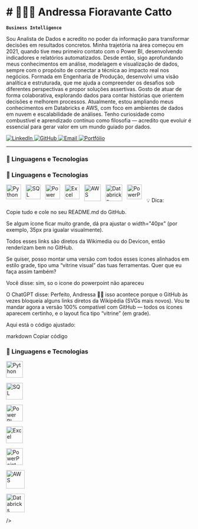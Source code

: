 # # 👩🏻‍💻 Andressa Fioravante Catto

**`Business Intelligence`**

Sou Analista de Dados e acredito no poder da informação para transformar decisões em resultados concretos. Minha trajetória na área começou em 2021, quando tive meu primeiro contato com o Power BI, desenvolvendo indicadores e relatórios automatizados. Desde então, sigo aprofundando meus conhecimentos em análise, modelagem e visualização de dados, sempre com o propósito de conectar a técnica ao impacto real nos negócios.
Formada em Engenharia de Produção, desenvolvi uma visão analítica e estruturada, que me ajuda a compreender os desafios sob diferentes perspectivas e propor soluções assertivas. Gosto de atuar de forma colaborativa, explorando dados para contar histórias que orientem decisões e melhorem processos.
Atualmente, estou ampliando meus conhecimentos em Databricks e AWS, com foco em ambientes de dados em nuvem e escalabilidade de análises. Tenho curiosidade como combustível e aprendizado contínuo como filosofia — acredito que evoluir é essencial para gerar valor em um mundo guiado por dados.

<p align="left">
    <a href="https://www.linkedin.com/in/andressa-catto-48aab6189/">
        <img 
            alt="LinkedIn" 
            title="Conecte comigo no LinkedIn" 
            src="https://img.shields.io/badge/LinkedIn-0077B5?style=for-the-badge&logo=linkedin&logoColor=white"
        />
    </a>
    <a href="https://github.com/andressafcatto">
        <img 
            alt="GitHub" 
            title="Siga meu perfil no GitHub" 
            src="https://custom-icon-badges.demolab.com/github/followers/andressafcatto?color=236ad3&labelColor=1155ba&style=for-the-badge&logo=github&label=Seguidores&logoColor=white"
        />
    </a>
    <a href="mailto:andressafcatto@gmail.com">
        <img
            alt="Email"
            title="Entre em contato por e-mail"
            src="https://img.shields.io/badge/Email-D14836?style=for-the-badge&logo=gmail&logoColor=white"
        />
    </a>
    <a href="https://seuportfolio.com">
        <img
            alt="Portfólio"
            title="Veja meus projetos"
            src="https://img.shields.io/badge/Portfólio-6f42c1?style=for-the-badge&logo=about-dot-me&logoColor=white"
        />
    </a>
</p>

---

### 🤖 Linguagens e Tecnologias

### 🤖 Linguagens e Tecnologias

<!-- Python -->
<img 
    align="left" 
    alt="Python" 
    title="Python"
    width="40px" 
    style="padding-right: 10px;" 
    src="https://cdn.jsdelivr.net/gh/devicons/devicon@latest/icons/python/python-original.svg" 
/>

<!-- SQL -->
<img 
    align="left" 
    alt="SQL" 
    title="SQL"
    width="40px" 
    style="padding-right: 10px;" 
    src="https://cdn.jsdelivr.net/gh/devicons/devicon@latest/icons/mysql/mysql-original.svg" 
/>

<!-- Power BI -->
<img 
    align="left" 
    alt="Power BI" 
    title="Power BI"
    width="40px" 
    style="padding-right: 10px;" 
    src="https://upload.wikimedia.org/wikipedia/commons/c/cf/New_Power_BI_Logo.svg" 
/>

<!-- Excel -->
<img 
    align="left" 
    alt="Excel" 
    title="Excel"
    width="40px" 
    style="padding-right: 10px;" 
    src="https://upload.wikimedia.org/wikipedia/commons/7/73/Microsoft_Excel_2013-2019_logo.svg" 
/>

<!-- AWS -->
<img 
    align="left" 
    alt="AWS"
    title="AWS"
    width="45px" 
    style="padding-right: 10px;" 
    src="https://cdn.jsdelivr.net/gh/devicons/devicon@latest/icons/amazonwebservices/amazonwebservices-original-wordmark.svg"
/>

<!-- Databricks -->
<img 
    align="left" 
    alt="Databricks"
    title="Databricks"
    width="45px" 
    style="padding-right: 10px;" 
    src="https://upload.wikimedia.org/wikipedia/commons/6/63/Databricks_Logo.png" 
/>

<!-- PowerPoint -->
<img 
    align="left" 
    alt="PowerPoint"
    title="PowerPoint"
    width="40px" 
    style="padding-right: 10px;" 
    src="https://upload.wikimedia.org/wikipedia/commons/0/0d/Microsoft_Office_PowerPoint_%282019–present%29.svg" 
/>

<br/>
<br/>
💡 Dica:

Copie tudo e cole no seu README.md do GitHub.

Se algum ícone ficar muito grande, dá pra ajustar o width="40px" (por exemplo, 35px pra igualar visualmente).

Todos esses links são diretos da Wikimedia ou do Devicon, então renderizam bem no GitHub.

Se quiser, posso montar uma versão com todos esses ícones alinhados em estilo grade, tipo uma “vitrine visual” das tuas ferramentas. Quer que eu faça assim também?







Você disse:
sim, so o icone do powerpoint não apareceu


O ChatGPT disse:
Perfeito, Andressa 💪✨
isso acontece porque o GitHub às vezes bloqueia alguns links diretos da Wikipédia (SVGs mais novos).
Vou te mandar agora a versão 100% compatível com GitHub — todos os ícones aparecem certinho, e o layout fica tipo “vitrine” (em grade).

Aqui está o código ajustado:

markdown
Copiar código
### 🤖 Linguagens e Tecnologias

<p align="left">

<!-- Python -->
<img 
    alt="Python" 
    title="Python"
    width="45px" 
    style="padding-right: 15px;" 
    src="https://cdn.jsdelivr.net/gh/devicons/devicon@latest/icons/python/python-original.svg" 
/>

<!-- SQL -->
<img 
    alt="SQL" 
    title="SQL"
    width="45px" 
    style="padding-right: 15px;" 
    src="https://cdn.jsdelivr.net/gh/devicons/devicon@latest/icons/mysql/mysql-original.svg" 
/>

<!-- Power BI -->
<img 
    alt="Power BI" 
    title="Power BI"
    width="45px" 
    style="padding-right: 15px;" 
    src="https://upload.wikimedia.org/wikipedia/commons/c/cf/New_Power_BI_Logo.svg" 
/>

<!-- Excel -->
<img 
    alt="Excel" 
    title="Excel"
    width="45px" 
    style="padding-right: 15px;" 
    src="https://cdn.jsdelivr.net/gh/simple-icons/simple-icons/icons/microsoftexcel.svg" 
/>

<!-- PowerPoint -->
<img 
    alt="PowerPoint" 
    title="PowerPoint"
    width="45px" 
    style="padding-right: 15px;" 
    src="https://cdn.jsdelivr.net/gh/simple-icons/simple-icons/icons/microsoftpowerpoint.svg" 
/>

<!-- AWS -->
<img 
    alt="AWS"
    title="AWS"
    width="50px" 
    style="padding-right: 15px;" 
    src="https://cdn.jsdelivr.net/gh/devicons/devicon@latest/icons/amazonwebservices/amazonwebservices-original-wordmark.svg"
/>

<!-- Databricks -->
<img 
    alt="Databricks"
    title="Databricks"
    width="50px" 
    style="padding-right: 15px;" 
    src="https://upload.wikimedia.org/wikipedia/commons/6/63/Databricks_Logo.png" 
/>

</p>
/>

<br/>
<br/>

